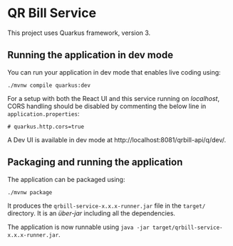 # QR Bill Service

This project uses Quarkus framework, version 3.

## Running the application in dev mode

You can run your application in dev mode that enables live coding using:
```shell script
./mvnw compile quarkus:dev
```

For a setup with both the React UI and this service running on *localhost*, CORS handling should be disabled by
commenting the below line in `application.properties`:

```properties
# quarkus.http.cors=true
```

A Dev UI is available in dev mode at http://localhost:8081/qrbill-api/q/dev/.


## Packaging and running the application

The application can be packaged using:
```shell script
./mvnw package
```
It produces the `qrbill-service-x.x.x-runner.jar` file in the `target/` directory.
It is an _über-jar_ including all the dependencies.

The application is now runnable using `java -jar target/qrbill-service-x.x.x-runner.jar`.
